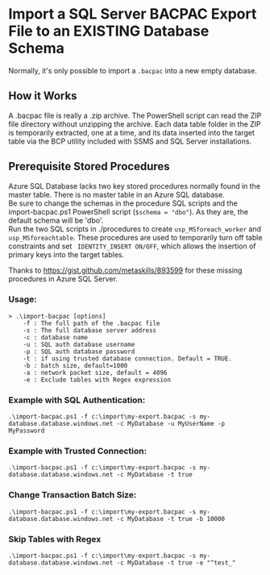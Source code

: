 # Import a SQL Server BACPAC Export File to an EXISTING Database Schema
Normally, it's only possible to import a `.bacpac` into a new empty database.

## How it Works
A .bacpac file is really a .zip archive. The PowerShell script can read the ZIP file directory without unzipping the archive. Each data table folder in the ZIP is temporarily extracted, one at a time, and its data inserted into the target table via the BCP utility included with SSMS and SQL Server installations. 

## Prerequisite Stored Procedures
Azure SQL Database lacks two key stored procedures normally found in the master table. There is no master table in an Azure SQL database.<br />
Be sure to change the schemas in the procedure SQL scripts and the import-bacpac.ps1 PowerShell script (`$schema = "dbo"`). As they are, the default schema will be 'dbo'.<br />
Run the two SQL scripts in ./procedures to create `usp_MSforeach_worker` and `usp_MSforeachtable`. These procedures are used to temporarily turn off table constraints and set ` IDENTITY_INSERT ON/OFF`, which allows the insertion of primary keys into the target tables.

Thanks to https://gist.github.com/metaskills/893599 for these missing procedures in Azure SQL Server.

### Usage:

```{PowerShell}
> .\import-bacpac [options]
    -f : The full path of the .bacpac file
    -s : The full database server address
    -c : database name
    -u : SQL auth database username
    -p : SQL auth database password
    -t : if using trusted database connection. Default = TRUE.
    -b : batch size, default=1000
    -a : network packet size, default = 4096
    -e : Exclude tables with Regex expression
```

### Example with SQL Authentication:
`.\import-bacpac.ps1 -f c:\import\my-export.bacpac -s my-database.database.windows.net -c MyDatabase -u MyUserName -p MyPassword`

### Example with Trusted Connection:
`.\import-bacpac.ps1 -f c:\import\my-export.bacpac -s my-database.database.windows.net -c MyDatabase -t true`

### Change Transaction Batch Size:
`.\import-bacpac.ps1 -f c:\import\my-export.bacpac -s my-database.database.windows.net -c MyDatabase -t true -b 10000`

### Skip Tables with Regex
`.\import-bacpac.ps1 -f c:\import\my-export.bacpac -s my-database.database.windows.net -c MyDatabase -t true -e "^test_"`
